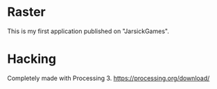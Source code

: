 # Raster
This is my first application published on "JarsickGames".

# Hacking
Completely made with Processing 3.
https://processing.org/download/
